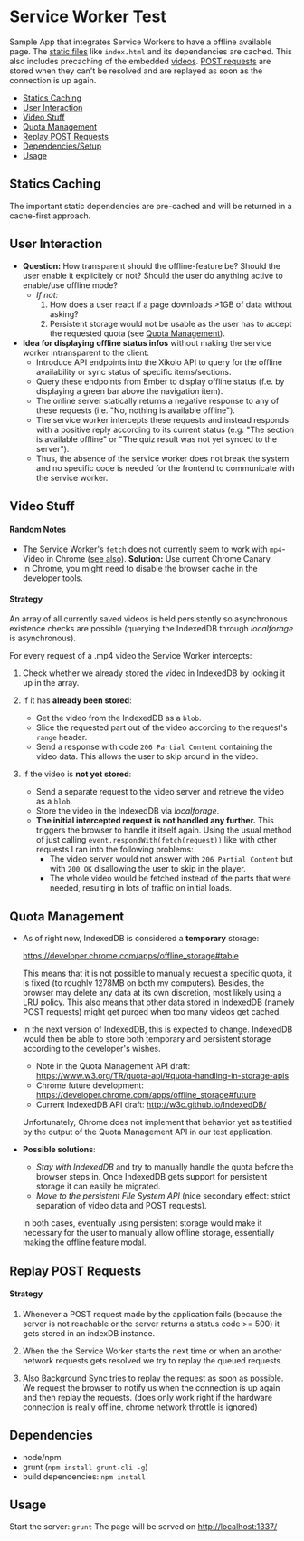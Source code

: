 # Service Worker Test

Sample App that integrates Service Workers to have a offline available page. The [static files](#statics-caching) like `index.html` and its dependencies are cached. This also includes precaching of the embedded [videos](#video-stuff). [POST requests](#replay-post-requests) are stored when they can't be resolved and are replayed as soon as the connection is up again.

- [Statics Caching](#statics-caching)
- [User Interaction](#user-interaction)
- [Video Stuff](#video-stuff)
- [Quota Management](#quota-management)
- [Replay POST Requests](#replay-post-requests)
- [Dependencies/Setup](#dependencies)
- [Usage](#usage)



## Statics Caching

The important static dependencies are pre-cached and will be returned in a cache-first approach.

## User Interaction

- **Question:** How transparent should the offline-feature be? Should the user enable it explicitely or not? Should the user do anything active to enable/use offline mode?
  - *If not:*
    1. How does a user react if a page downloads >1GB of data without asking?
	1. Persistent storage would not be usable as the user has to accept the requested quota (see [Quota Management](#quota-management)).
- **Idea for displaying offline status infos** without making the service worker intransparent to the client:
  - Introduce API endpoints into the Xikolo API to query for the offline availability or sync status of specific items/sections.
  - Query these endpoints from Ember to display offline status (f.e. by displaying a green bar above the navigation item).
  - The online server statically returns a negative response to any of these requests (i.e. "No, nothing is available offline").
  - The service worker intercepts these requests and instead responds with a positive reply according to its current status (e.g. "The section is available offline" or "The quiz result was not yet synced to the server").
  - Thus, the absence of the service worker does not break the system and no specific code is needed for the frontend to communicate with the service worker.

## Video Stuff

#### Random Notes
- The Service Worker's `fetch` does not currently seem to work with `mp4`-Video in Chrome ([see also](https://bugs.chromium.org/p/chromium/issues/detail?id=546076)). **Solution:** Use current Chrome Canary.
- In Chrome, you might need to disable the browser cache in the developer tools.

#### Strategy
An array of all currently saved videos is held persistently so asynchronous existence checks are possible (querying the IndexedDB through _localforage_ is asynchronous).

For every request of a .mp4 video the Service Worker intercepts:

1. Check whether we already stored the video in IndexedDB by looking it up in the array.

2. If it has **already been stored**:
   - Get the video from the IndexedDB as a `blob`.
   - Slice the requested part out of the video according to the request's `range` header.
   - Send a response with code `206 Partial Content` containing the video data. This allows the user to skip around in the video.
   
3. If the video is **not yet stored**:
   - Send a separate request to the video server and retrieve the video as a `blob`.
   - Store the video in the IndexedDB via *localforage*.
   - **The initial intercepted request is not handled any further.** This triggers the browser to handle it itself again. Using the usual method of just calling `event.respondWith(fetch(request))` like with other requests I ran into the following problems:
     - The video server would not answer with `206 Partial Content` but with `200 OK` disallowing the user to skip in the player.
     - The whole video would be fetched instead of the parts that were needed, resulting in lots of traffic on initial loads.

## Quota Management
- As of right now, IndexedDB is considered a **temporary** storage:
  
  https://developer.chrome.com/apps/offline_storage#table
  
  This means that it is not possible to manually request a specific quota, it is fixed (to roughly 1278MB on both my computers).
  Besides, the browser may delete any data at its own discretion, most likely using a LRU policy.
  This also means that other data stored in IndexedDB (namely POST requests) might get purged when too many videos get cached.
- In the next version of IndexedDB, this is expected to change. IndexedDB would then be able to store both temporary and persistent storage according to the developer's wishes.
  - Note in the Quota Management API draft: https://www.w3.org/TR/quota-api/#quota-handling-in-storage-apis
  - Chrome future development: https://developer.chrome.com/apps/offline_storage#future
  - Current IndexedDB API draft: http://w3c.github.io/IndexedDB/
  
  Unfortunately, Chrome does not implement that behavior yet as testified by the output of the Quota Management API in our test application.

- **Possible solutions**:
  - *Stay with IndexedDB* and try to manually handle the quota before the browser steps in.
    Once IndexedDB gets support for persistent storage it can easily be migrated.
  - *Move to the persistent File System API* (nice secondary effect: strict separation of video data and POST requests).

  In both cases, eventually using persistent storage would make it necessary for the user to manually allow offline storage, essentially making the offline feature modal.
  
## Replay POST Requests

#### Strategy

1. Whenever a POST request made by the application fails (because the server is not reachable or the server returns a status code >= 500) it gets stored in an indexDB instance.

2. When the the Service Worker starts the next time or when an another network requests gets resolved we try to replay the queued requests.

3. Also Background Sync tries to replay the request as soon as possible. We request the browser to notify us when the connection is up again and then replay the requests. (does only work right if the hardware connection is really offline, chrome network throttle is ignored)



## Dependencies

- node/npm
- grunt (```npm install grunt-cli -g```)
- build dependencies: ```npm install```


## Usage

Start the server: ```grunt```
The page will be served on [http://localhost:1337/](http://localhost:1337/)

